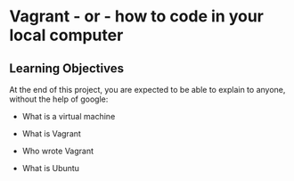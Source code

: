# Vagrant - or - how to code in your local computer

## Learning Objectives

At the end of this project, you are expected to be able to explain to anyone, without the help of google:

* What is a virtual machine

* What is Vagrant

* Who wrote Vagrant

* What is Ubuntu
